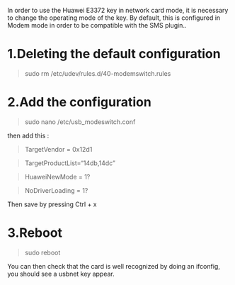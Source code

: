 In order to use the Huawei E3372 key in network card mode, it is necessary to change the operating mode of the key.
By default, this is configured in Modem mode in order to be compatible with the SMS plugin..

1.Deleting the default configuration 
=============================================

> sudo rm /etc/udev/rules.d/40-modemswitch.rules

2.Add the configuration 
============================

> sudo nano /etc/usb_modeswitch.conf

then add this :

> TargetVendor = 0x12d1

> TargetProductList=“14db,14dc”

> HuaweiNewMode = 1?

> NoDriverLoading = 1?

Then save by pressing Ctrl + x

3.Reboot 
=========

> sudo reboot

You can then check that the card is well recognized by doing an ifconfig, you should see a usbnet key appear.


